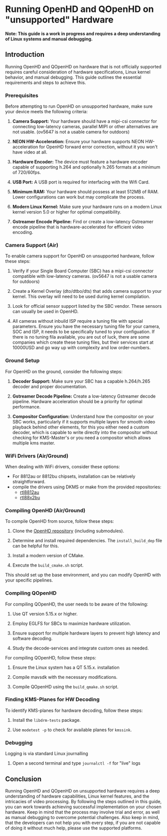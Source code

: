 # Running OpenHD and QOpenHD on "unsupported" Hardware

**Note: This guide is a work in progress and requires a deep understanding of Linux systems and manual debugging.**

## Introduction

Running OpenHD and QOpenHD on hardware that is not officially supported requires careful consideration of hardware specifications, Linux kernel behavior, and manual debugging. This guide outlines the essential requirements and steps to achieve this.

### Prerequisites

Before attempting to run OpenHD on unsupported hardware, make sure your device meets the following criteria:

1. **Camera Support:** Your hardware should have a mipi-csi connector for connecting low-latency cameras, parallel MIPI or other alternatives are not usable. (ov5647 is not a usable camera for outdoors)

2. **NEON HW-Acceleration:** Ensure your hardware supports NEON HW-acceleration for OpenHD forward error correction, without it you won't have video at all.

3. **Hardware Encoder:** The device must feature a hardware encoder capable of supporting h.264 and optionally h.265 formats at a minimum of 720/60fps.

4. **USB Port:** A USB port is required for interfacing with the Wifi Card.

5. **Minimum RAM:** Your hardware should possess at least 512MB of RAM. Lower configurations can work but may complicate the process.

6. **Modern Linux Kernel:** Make sure your hardware runs on a modern Linux kernel version 5.0 or higher for optimal compatibility.

7. **Gstreamer Encode Pipeline:** Find or create a low-latency Gstreamer encode pipeline that is hardware-accelerated for efficient video encoding.

### Camera Support (Air)

To enable camera support for OpenHD on unsupported hardware, follow these steps:

1. Verify if your Single Board Computer (SBC) has a mipi-csi connector compatible with low-latency cameras. (ov5647 is not a usable camera for outdoors)

2. Create a Kernel Overlay (dto/dtbo/dts) that adds camera support to your kernel. This overlay will need to be used during kernel compilation.

3. Look for official sensor support listed by the SBC vendor. These sensors can usually be used in OpenHD.

4. All cameras without inbuild ISP require a tuning file with special parameters. Ensure you have the necessary tuning file for your camera, SOC and ISP, it needs to be specifically tuned to your configuation. If there is no tuning fila available, you are out of luck, there are some companies which create these tuning files, but their services start at 10000USD and go way up with complexity and low order-numbers.

### Ground Setup

For OpenHD on the ground, consider the following steps:

1. **Decoder Support:** Make sure your SBC has a capable h.264/h.265 decoder and proper documentation.

2. **Gstreamer Decode Pipeline:** Create a low-latency Gstreamer decode pipeline. Hardware acceleration should be a priority for optimal performance.

3. **Compositor Configuration:** Understand how the compositor on your SBC works, particularly if it supports multiple layers for smooth video playback behind other elements, for this you either need a custom decoder, which is capable to write directly into the compositor without checking for KMS-Master's or you need a compositor which allows multiple kms master.

### WiFi Drivers (Air/Ground)

When dealing with WiFi drivers, consider these options:

- For 8812au or 8812bu chipsets, installation can be relatively straightforward.
- compile the drivers using DKMS or make from the provided repositories:
  - [rtl8812au](https://github.com/OpenHD/rtl8812au)
  - [rtl88x2bu](https://github.com/OpenHD/rtl88x2bu)

### Compiling OpenHD (Air/Ground)

To compile OpenHD from source, follow these steps:

1. Clone the [OpenHD repository](https://github.com/OpenHD/OpenHD) (including submodules).

2. Determine and install required dependencies. The `install_build_dep` file can be helpful for this.

3. Install a modern version of CMake.

4. Execute the `build_cmake.sh` script.

This should set up the base environment, and you can modify OpenHD with your specific pipelines.

### Compiling QOpenHD

For compiling QOpenHD, the user needs to be aware of the following:

1. Use QT version 5.15.x or higher.

2. Employ EGLFS for SBCs to maximize hardware utilization.

3. Ensure support for multiple hardware layers to prevent high latency and software decoding.

4. Study the decode-services and integrate custom ones as needed.

For compiling QOpenHD, follow these steps:

1. Ensure the Linux system has a QT 5.15.x. installation

2. Compile mavsdk with the necessary modifications.

3. Compile QOpenHD using the `build_qmake.sh` script.

### Finding KMS-Planes for HW Decoding

To identify KMS-planes for hardware decoding, follow these steps:

1. Install the `libdrm-tests` package.

2. Use `modetest -p` to check for available planes for `kmssink`.

### Debugging

Logging is via standard Linux journalling

1. Open a second terminal and type `journalctl -f` for "live" logs

## Conclusion

Running OpenHD and QOpenHD on unsupported hardware requires a deep understanding of hardware capabilities, Linux kernel features, and the intricacies of video processing. By following the steps outlined in this guide, you can work towards achieving successful implementation on your chosen hardware. Keep in mind that the process may involve trial and error, as well as manual debugging to overcome potential challenges. Also keep in mind, that the developers can not help you with every step, if you are not capable of doing it without much help, please use the supported platforms.
